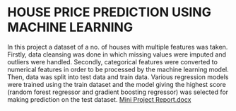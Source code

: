 # HOUSE PRICE PREDICTION USING MACHINE LEARNING
In this project a dataset of a no. of houses with multiple features was taken. Firstly, data cleansing was done in which missing values were imputed and outliers were handled. Secondly, categorical features were converted to numerical features in order to be processed by the machine learning model. Then, data was split into test data and train data. Various regression models were trained using the train dataset and the model giving the highest score (random forest regressor and gradient boosting regressor) was selected for making prediction on the test dataset.
[Mini Project Report.docx](https://github.com/aryarjpt27/House-Price-Prediction-Using-ML/files/11644675/Mini.Project.Report.docx)
